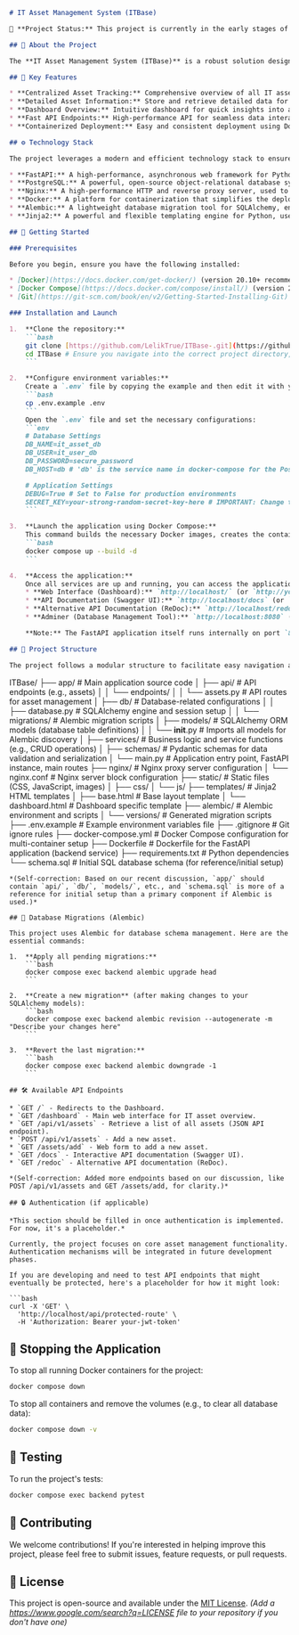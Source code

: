 ````markdown
# IT Asset Management System (ITBase)

🚧 **Project Status:** This project is currently in the early stages of development. Contributions and feedback are highly welcome!

## 📝 About the Project

The **IT Asset Management System (ITBase)** is a robust solution designed for tracking and managing an organization's IT assets. It provides a centralized platform to monitor hardware, software, licenses, and other crucial IT resources, ensuring up-to-date information and streamlined control over your IT infrastructure.

## 🚀 Key Features

* **Centralized Asset Tracking:** Comprehensive overview of all IT assets.
* **Detailed Asset Information:** Store and retrieve detailed data for each asset (type, status, model, department, location, employee, manufacturer).
* **Dashboard Overview:** Intuitive dashboard for quick insights into asset distribution by type and status.
* **Fast API Endpoints:** High-performance API for seamless data interaction.
* **Containerized Deployment:** Easy and consistent deployment using Docker.

## ⚙️ Technology Stack

The project leverages a modern and efficient technology stack to ensure high performance, scalability, and ease of development:

* **FastAPI:** A high-performance, asynchronous web framework for Python, used for building robust APIs. It offers rapid development and automatic interactive API documentation (Swagger UI, ReDoc).
* **PostgreSQL:** A powerful, open-source object-relational database system, chosen for its reliability, data integrity, and advanced features, serving as the core data store for all IT assets.
* **Nginx:** A high-performance HTTP and reverse proxy server, used to efficiently serve the web application, manage static files, handle SSL termination, and act as a load balancer in production environments.
* **Docker:** A platform for containerization that simplifies the deployment and management of the application and its dependencies, ensuring consistent environments across development, testing, and production.
* **Alembic:** A lightweight database migration tool for SQLAlchemy, enabling seamless evolution of the database schema as the application develops.
* **Jinja2:** A powerful and flexible templating engine for Python, used for rendering dynamic HTML pages for the web interface.

## 🏁 Getting Started

### Prerequisites

Before you begin, ensure you have the following installed:

* [Docker](https://docs.docker.com/get-docker/) (version 20.10+ recommended)
* [Docker Compose](https://docs.docker.com/compose/install/) (version 2.0+ recommended)
* [Git](https://git-scm.com/book/en/v2/Getting-Started-Installing-Git) (for cloning the repository)

### Installation and Launch

1.  **Clone the repository:**
    ```bash
    git clone [https://github.com/LelikTrue/ITBase-.git](https://github.com/LelikTrue/ITBase-.git)
    cd ITBase # Ensure you navigate into the correct project directory, usually the repository name
    ```

2.  **Configure environment variables:**
    Create a `.env` file by copying the example and then edit it with your specific settings:
    ```bash
    cp .env.example .env
    ```
    Open the `.env` file and set the necessary configurations:
    ```env
    # Database Settings
    DB_NAME=it_asset_db
    DB_USER=it_user_db
    DB_PASSWORD=secure_password
    DB_HOST=db # 'db' is the service name in docker-compose for the PostgreSQL container

    # Application Settings
    DEBUG=True # Set to False for production environments
    SECRET_KEY=your-strong-random-secret-key-here # IMPORTANT: Change this to a strong, unique value!
    ```

3.  **Launch the application using Docker Compose:**
    This command builds the necessary Docker images, creates the containers, and starts all services in detached mode (`-d`).
    ```bash
    docker compose up --build -d
    ```

4.  **Access the application:**
    Once all services are up and running, you can access the application interfaces:
    * **Web Interface (Dashboard):** `http://localhost/` (or `http://your_server_ip/` like `http://10.20.30.40/`)
    * **API Documentation (Swagger UI):** `http://localhost/docs` (or `http://your_server_ip/docs`)
    * **Alternative API Documentation (ReDoc):** `http://localhost/redoc` (or `http://your_server_ip/redoc`)
    * **Adminer (Database Management Tool):** `http://localhost:8080` (or `http://your_server_ip:8080`)

    **Note:** The FastAPI application itself runs internally on port `8000`. Access is via Nginx, which listens on port `80` (standard HTTP). Adminer continues to use its default port `8080`.

## 📂 Project Structure

The project follows a modular structure to facilitate easy navigation and future development. Key components and their purposes are outlined below:

````

ITBase/
├── app/                        \# Main application source code
│   ├── api/                    \# API endpoints (e.g., assets)
│   │   └── endpoints/
│   │       └── assets.py       \# API routes for asset management
│   ├── db/                     \# Database-related configurations
│   │   ├── database.py         \# SQLAlchemy engine and session setup
│   │   └── migrations/         \# Alembic migration scripts
│   ├── models/                 \# SQLAlchemy ORM models (database table definitions)
│   │   └── **init**.py         \# Imports all models for Alembic discovery
│   ├── services/               \# Business logic and service functions (e.g., CRUD operations)
│   ├── schemas/                \# Pydantic schemas for data validation and serialization
│   └── main.py                 \# Application entry point, FastAPI instance, main routes
├── nginx/                      \# Nginx proxy server configuration
│   └── nginx.conf              \# Nginx server block configuration
├── static/                     \# Static files (CSS, JavaScript, images)
│   ├── css/
│   └── js/
├── templates/                  \# Jinja2 HTML templates
│   ├── base.html               \# Base layout template
│   └── dashboard.html          \# Dashboard specific template
├── alembic/                    \# Alembic environment and scripts
│   └── versions/               \# Generated migration scripts
├── .env.example                \# Example environment variables file
├── .gitignore                  \# Git ignore rules
├── docker-compose.yml          \# Docker Compose configuration for multi-container setup
├── Dockerfile                  \# Dockerfile for the FastAPI application (backend service)
├── requirements.txt            \# Python dependencies
└── schema.sql                  \# Initial SQL database schema (for reference/initial setup)

````
*(Self-correction: Based on our recent discussion, `app/` should contain `api/`, `db/`, `models/`, etc., and `schema.sql` is more of a reference for initial setup than a primary component if Alembic is used.)*

## 🔄 Database Migrations (Alembic)

This project uses Alembic for database schema management. Here are the essential commands:

1.  **Apply all pending migrations:**
    ```bash
    docker compose exec backend alembic upgrade head
    ```

2.  **Create a new migration** (after making changes to your SQLAlchemy models):
    ```bash
    docker compose exec backend alembic revision --autogenerate -m "Describe your changes here"
    ```

3.  **Revert the last migration:**
    ```bash
    docker compose exec backend alembic downgrade -1
    ```

## 🛠 Available API Endpoints

* `GET /` - Redirects to the Dashboard.
* `GET /dashboard` - Main web interface for IT asset overview.
* `GET /api/v1/assets` - Retrieve a list of all assets (JSON API endpoint).
* `POST /api/v1/assets` - Add a new asset.
* `GET /assets/add` - Web form to add a new asset.
* `GET /docs` - Interactive API documentation (Swagger UI).
* `GET /redoc` - Alternative API documentation (ReDoc).

*(Self-correction: Added more endpoints based on our discussion, like POST /api/v1/assets and GET /assets/add, for clarity.)*

## 🔒 Authentication (if applicable)

*This section should be filled in once authentication is implemented. For now, it's a placeholder.*

Currently, the project focuses on core asset management functionality. Authentication mechanisms will be integrated in future development phases.

If you are developing and need to test API endpoints that might eventually be protected, here's a placeholder for how it might look:

```bash
curl -X 'GET' \
  'http://localhost/api/protected-route' \
  -H 'Authorization: Bearer your-jwt-token'
````

## 🛑 Stopping the Application

To stop all running Docker containers for the project:

```bash
docker compose down
```

To stop all containers and remove the volumes (e.g., to clear all database data):

```bash
docker compose down -v
```

## 🧪 Testing

To run the project's tests:

```bash
docker compose exec backend pytest
```

## 🤝 Contributing

We welcome contributions\! If you're interested in helping improve this project, please feel free to submit issues, feature requests, or pull requests.

## 📄 License

This project is open-source and available under the [MIT License](https://www.google.com/search?q=LICENSE). *(Add a https://www.google.com/search?q=LICENSE file to your repository if you don't have one)*



```